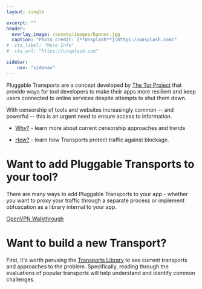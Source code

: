 ```yaml
---
layout: single

excerpt: ""
header:
  overlay_image: /assets/images/banner.jpg
  caption: "Photo credit: [**Unsplash**](https://unsplash.com)"
#  cta_label: "More Info"
#  cta_url: "https://unsplash.com"

sidebar:
    nav: "sidenav"
---
```


Pluggable Transports are a concept developed by [The Tor Project](https://www.torproject.org/docs/pluggable-transports.html.en) that provide ways for tool developers to make their apps more resilient and keep users connected to online services despite attempts to shut them down.

With censorship of tools and websites increasingly common -- and powerful -- this is an urgent need to ensure access to information.

* [Why?](/why/) - learn more about current censorship approaches and trends

* [How?](/how/) - learn how Transports protect traffic against blockage.


# Want to add Pluggable Transports to your tool?

There are many ways to add Pluggable Transports to your app - whether you want to proxy your traffic through a separate process or implement obfuscation as a library internal to your app.



[OpenVPN Walkthrough](/implement/openvpn/)

# Want to build a new Transport?

First, it's worth perusing the [Transports Library](transports) to see current transports and approaches to the problem.  Specifically, reading through the evaluations of popular transports will help understand and identify common challenges.

